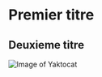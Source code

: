 # Premier titre #
## Deuxieme titre ##

![Image of Yaktocat](https://octodex.github.com/images/yaktocat.png)
